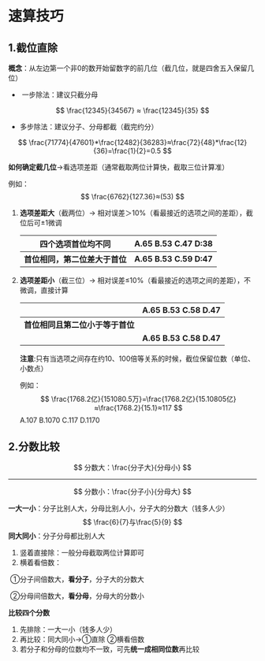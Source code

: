 # 速算技巧

## 1.截位直除

**概念**：从左边第一个非0的数开始留数字的前几位（截几位，就是四舍五入保留几位）

- ​	一步除法：建议只截分母

$$
\frac{12345}{34567} ≈ \frac{12345}{35}
$$

- 多步除法：建议分子、分母都截（截完约分）

$$
\frac{71774}{47601}*\frac{12482}{36283}≈\frac{72}{48}*\frac{12}{36}=\frac{1}{2}=0.5
$$

**如何确定截几位**->看选项差距（通常截取两位计算快，截取三位计算准）

例如：
$$
\frac{6762}{127.36}≈(53)
$$

1. **选项差距大**（截两位）→ 相对误差＞10%（看最接近的选项之间的差距），截位后可±1微调

   |       四个选项首位均不同       |   A.65	B.53	C.47	D:38   |
      | :----------------------------: | :------------------------------: |
   | **首位相同，第二位差大于首位** | **A.65	B.53	C.59	D:47** |

2. **选项差距小**（截三位）→ 相对误差≤10%（看最接近的选项之间的差距），不微调，直接计算

   |                                  |   A.65	B.53	C.58	D.47   |
      | :------------------------------: | :------------------------------: |
   | **首位相同且第二位小于等于首位** |                                  |
   |                                  | **A.65	B.53	C.58	D.47** |

   **注意**:只有当选项之间存在约10、100倍等关系的时候，截位保留位数（单位、小数点）

   例如：
   $$
   \frac{1768.2亿}{151080.5万}=\frac{1768.2亿}{15.10805亿}≈\frac{1768.2}{15.1}≈117
   $$
   A.107	B.1070	C.117	D.1170

## 2.分数比较

$$
分数大：\frac{分子大}{分母小}
$$

------

$$
分数小：\frac{分子小}{分母大}
$$

**一大一小**：分子比别人大，分母比别人小，分子大的分数大（钱多人少）
$$
\frac{6}{7}与\frac{5}{9}
$$
**同大同小**：分子分母都比别人大

1. 竖着直接除：一般分母截取两位计算即可
2. 横着看倍数：

​	①分子间倍数大，**看分子**，分子大的分数大

​	②分母间倍数大，**看分母**，分母大的分数小

**比较四个分数**

1. 先排除：一大一小（钱多人少）
2. 再比较：同大同小->①直除    ②横看倍数
3. 若分子和分母的位数均不一致，可先**统一成相同位数**再比较